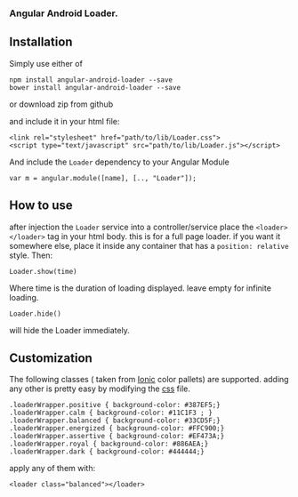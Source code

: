 ### Angular Android Loader.

## Installation

Simply use either of

```
npm install angular-android-loader --save
bower install angular-android-loader --save
```

or download zip from github

and include it in your html file:

```
<link rel="stylesheet" href="path/to/lib/Loader.css">
<script type="text/javascript" src="path/to/lib/Loader.js"></script>
```

And include the `Loader` dependency to your Angular Module

```
var m = angular.module([name], [.., "Loader"]);
```

## How to use

after injection the `Loader` service into a controller/service place the `<loader></loader>` tag in your html body. this is for a full page loader. if you want it somewhere else, place it inside any container that has a `position: relative` style.
Then:

```
Loader.show(time)
```

Where time is the duration of loading displayed. leave empty for infinite loading.

```
Loader.hide()
```

will hide the Loader immediately.

## Customization

The following classes ( taken from [Ionic](http://ionicframework.com/) color pallets) are supported. adding any other is pretty easy by modifying the [css](https://github.com/Kianenigma/AngularAndroidLoader/blob/master/src/Loader.css#L18) file.

```
.loaderWrapper.positive { background-color: #387EF5;}
.loaderWrapper.calm { background-color: #11C1F3 ; }
.loaderWrapper.balanced { background-color: #33CD5F;}
.loaderWrapper.energized { background-color: #FFC900;}
.loaderWrapper.assertive { background-color: #EF473A;}
.loaderWrapper.royal { background-color: #886AEA;}
.loaderWrapper.dark { background-color: #444444;}
```

apply any of them with:

```
<loader class="balanced"></loader>
```
